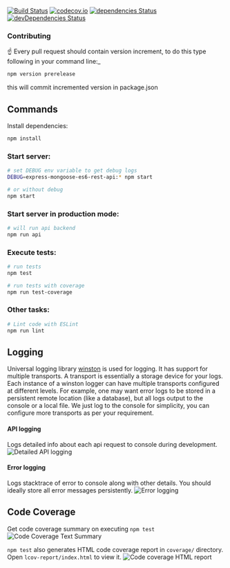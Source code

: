 [![Build Status](https://travis-ci.org/garage-it/SmartHouse-backend.svg?branch=master)](https://travis-ci.org/garage-it/SmartHouse-backend)
[![codecov.io](https://codecov.io/github/garage-it/SmartHouse-backend/coverage.svg?branch=master)](https://codecov.io/github/garage-it/SmartHouse-backend?branch=master)
[![dependencies Status](https://david-dm.org/garage-it/SmartHouse-backend/status.svg)](https://david-dm.org/garage-it/SmartHouse-backend)
[![devDependencies Status](https://david-dm.org/garage-it/SmartHouse-backend/dev-status.svg)](https://david-dm.org/garage-it/SmartHouse-backend?type=dev)

### Contributing

:point_up: Every pull request should contain version increment, to do this type following in your command line:_

```sh
npm version prerelease
```

this will commit incremented version in package.json

## Commands

Install dependencies:
```sh
npm install
```

### Start server:
```sh
# set DEBUG env variable to get debug logs
DEBUG=express-mongoose-es6-rest-api:* npm start

# or without debug
npm start
```

### Start server in production mode:
```sh
# will run api backend
npm run api
```

### Execute tests:
```sh
# run tests
npm test

# run tests with coverage
npm run test-coverage
```

### Other tasks:
```sh
# Lint code with ESLint
npm run lint
```

## Logging

Universal logging library [winston](https://www.npmjs.com/package/winston) is used for logging. It has support for multiple transports.  A transport is essentially a storage device for your logs. Each instance of a winston logger can have multiple transports configured at different levels. For example, one may want error logs to be stored in a persistent remote location (like a database), but all logs output to the console or a local file. We just log to the console for simplicity, you can configure more transports as per your requirement.

#### API logging
Logs detailed info about each api request to console during development.
![Detailed API logging](https://cloud.githubusercontent.com/assets/4172932/12563354/f0a4b558-c3cf-11e5-9d8c-66f7ca323eac.JPG)

#### Error logging
Logs stacktrace of error to console along with other details. You should ideally store all error messages persistently.
![Error logging](https://cloud.githubusercontent.com/assets/4172932/12563361/fb9ef108-c3cf-11e5-9a58-3c5c4936ae3e.JPG)

## Code Coverage
Get code coverage summary on executing `npm test`
![Code Coverage Text Summary](https://cloud.githubusercontent.com/assets/4172932/12827832/a0531e70-cba7-11e5-9b7c-9e7f833d8f9f.JPG)

`npm test` also generates HTML code coverage report in `coverage/` directory. Open `lcov-report/index.html` to view it.
![Code coverage HTML report](https://cloud.githubusercontent.com/assets/4172932/12625331/571a48fe-c559-11e5-8aa0-f9aacfb8c1cb.jpg)